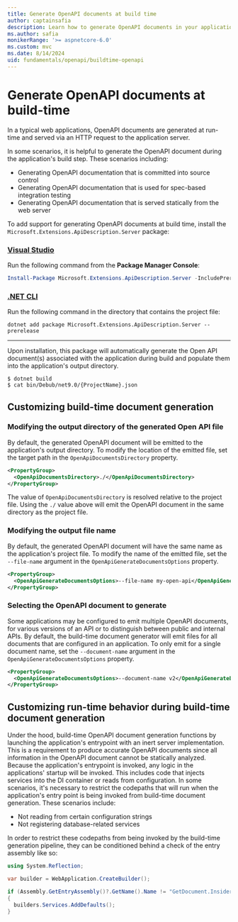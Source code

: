 ```yaml
---
title: Generate OpenAPI documents at build time
author: captainsafia
description: Learn how to generate OpenAPI documents in your application's build step
ms.author: safia
monikerRange: '>= aspnetcore-6.0'
ms.custom: mvc
ms.date: 8/14/2024
uid: fundamentals/openapi/buildtime-openapi
---
```


# Generate OpenAPI documents at build-time

In a typical web applications, OpenAPI documents are generated at run-time and served via an HTTP request to the application server.

In some scenarios, it is helpful to generate the OpenAPI document during the application's build step. These scenarios including:

- Generating OpenAPI documentation that is committed into source control
- Generating OpenAPI documentation that is used for spec-based integration testing
- Generating OpenAPI documentation that is served statically from the web server

To add support for generating OpenAPI documents at build time, install the `Microsoft.Extensions.ApiDescription.Server` package:

### [Visual Studio](#tab/visual-studio)

Run the following command from the **Package Manager Console**:

 ```powershell
 Install-Package Microsoft.Extensions.ApiDescription.Server -IncludePrerelease
```

### [.NET CLI](#tab/net-cli)

Run the following command in the directory that contains the project file:

```dotnetcli
dotnet add package Microsoft.Extensions.ApiDescription.Server --prerelease
```
---

Upon installation, this package will automatically generate the Open API document(s) associated with the application during build and populate them into the application's output directory.

```cli
$ dotnet build
$ cat bin/Debub/net9.0/{ProjectName}.json
```

## Customizing build-time document generation

### Modifying the output directory of the generated Open API file

By default, the generated OpenAPI document will be emitted to the application's output directory. To modify the location of the emitted file, set the target path in the `OpenApiDocumentsDirectory` property.

```xml
<PropertyGroup>
  <OpenApiDocumentsDirectory>./</OpenApiDocumentsDirectory>
</PropertyGroup>
```

The value of `OpenApiDocumentsDirectory` is resolved relative to the project file. Using the `./` value above will emit the OpenAPI document in the same directory as the project file.

### Modifying the output file name

By default, the generated OpenAPI document will have the same name as the application's project file. To modify the name of the emitted file, set the `--file-name` argument in the `OpenApiGenerateDocumentsOptions` property.

```xml
<PropertyGroup>
  <OpenApiGenerateDocumentsOptions>--file-name my-open-api</OpenApiGenerateDocumentsOptions>
</PropertyGroup>
```

### Selecting the OpenAPI document to generate

Some applications may be configured to emit multiple OpenAPI documents, for various versions of an API or to distinguish between public and internal APIs. By default, the build-time document generator will emit files for all documents that are configured in an application. To only emit for a single document name, set the `--document-name` argument in the `OpenApiGenerateDocumentsOptions` property.

```xml
<PropertyGroup>
  <OpenApiGenerateDocumentsOptions>--document-name v2</OpenApiGenerateDocumentsOptions>
</PropertyGroup>
```

## Customizing run-time behavior during build-time document generation

Under the hood, build-time OpenAPI document generation functions by launching the application's entrypoint with an inert server implementation. This is a requirement to produce accurate OpenAPI documents since all information in the OpenAPI document cannot be statically analyzed. Because the application's entrypoint is invoked, any logic in the applications' startup will be invoked. This includes code that injects services into the DI container or reads from configuration. In some scenarios, it's necessary to restrict the codepaths that will run when the application's entry point is being invoked from build-time document generation. These scenarios include:

- Not reading from certain configuration strings
- Not registering database-related services

In order to restrict these codepaths from being invoked by the build-time generation pipeline, they can be conditioned behind a check of the entry assembly like so:

```csharp
using System.Reflection;

var builder = WebApplication.CreateBuilder();

if (Assembly.GetEntryAssembly()?.GetName().Name != "GetDocument.Insider")
{
  builders.Services.AddDefaults();
}
```

